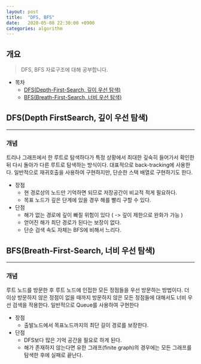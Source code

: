 ```yaml
---
layout: post
title:  "DFS, BFS"
date:   2020-05-08 22:30:00 +0900
categories: algorithm
---
```


## 개요
> DFS, BFS 자료구조에 대해 공부합니다.

- 목차 <!-- 링크 걸기 실패 -->
	- [DFS(Depth-First-Search, 깊이 우선 탐색)](#dfsdepth-first-search-깊이-우선-탐색) 
	- [BFS(Breath-First-Search, 너비 우선 탐색)](#bfsbreathfirstsearch-너비-우선-탐색)

## DFS(Depth FirstSearch, 깊이 우선 탐색)

---
### 개념
트리나 그래프에서 한 루트로 탐색하다가 특정 상황에서 최대한 깊숙히 들어가서 확인한 뒤 다시 돌아가 다른 루트로 탐색하는 방식이다. 대표적으로 back-tracking에 사용한다. 일반적으로 재귀호출을 사용하여 구현하지만, 단순한 스택 배열로 구현하기도 한다. 

- 장점
	- 현 경로상의 노드만 기억하면 되므로 저장공간이 비교적 적게 필요하다.
	- 목표 노드가 깊은 단계에 있을 경우 해를 빨리 구할 수 있다.
- 단점
	- 해가 없는 경로에 깊이 빠질 위험이 있다 ( -> 깊이 제한으로 완화가 가능 )
	- 얻어진 해가 최단 경로가 된다는 보장이 없다.
	- 단순 검색 속도 자체는 BFS에 비해서 느리다.

## BFS(Breath-First-Search, 너비 우선 탐색)
---
### 개념
루트 노드를 방문한 후 루트 노드에 인접한 모든 정점들을 우선 방문하는 방법이다. 더 이상 방문하지 않은 정점이 없을 때까지 방문하지 않은 모든 정점들에 대해서도 너비 우선 검색을 적용한다. 일반적으로 Queue를 사용하여 구현한다

- 장점
	- 출발노드에서 목표노드까지의 최단 길이 경로를 보장한다.
- 단점
	- DFS보다 많은 기억 공간을 필요로 하게 된다.
	- 해가 존재하지 않는다면 유한 그래프(finite graph)의 경우에는 모든 그래프를 탐색한 후에 실패로 끝난다.